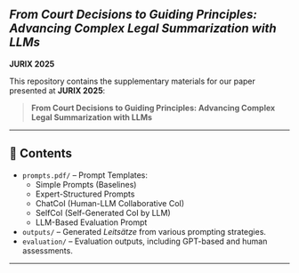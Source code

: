 ## *From Court Decisions to Guiding Principles: Advancing Complex Legal Summarization with LLMs*  
**JURIX 2025**

This repository contains the supplementary materials for our paper presented at **JURIX 2025**:  
> **From Court Decisions to Guiding Principles: Advancing Complex Legal Summarization with LLMs**

---

## 📄 Contents
- `prompts.pdf/` – Prompt Templates:
  - Simple Prompts (Baselines)
  - Expert-Structured Prompts
  - ChatCoI (Human-LLM Collaborative CoI)
  - SelfCoI (Self-Generated CoI by LLM)
  - LLM-Based Evaluation Prompt
- `outputs/` – Generated *Leitsätze* from various prompting strategies.
- `evaluation/` – Evaluation outputs, including GPT-based and human assessments.
---
